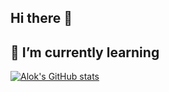 ## Hi there 👋
## 🌱 I’m currently learning
[![Alok's GitHub stats](https://github-readme-stats.vercel.app/api?username=AlokSingh04)](https://github.com/anuraghazra/github-readme-stats)
<!--
**AlokSingh04/AlokSingh04** is a ✨ _special_ ✨ repository because its `README.md` (this file) appears on your GitHub profile.

Here are some ideas to get you started:

- 🔭 I’m currently working on ...
- 🌱 I’m currently learning ...
- 👯 I’m looking to collaborate on ...
- 🤔 I’m looking for help with ...
- 💬 Ask me about ...
- 📫 How to reach me: ...
- 😄 Pronouns: ...
- ⚡ Fun fact: ...
-->
